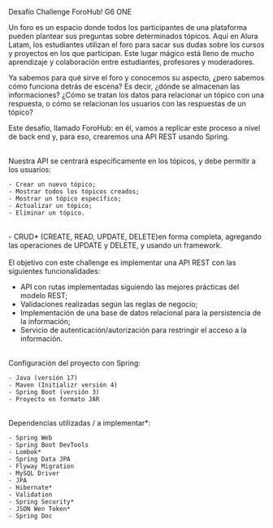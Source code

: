 Desafío Challenge ForoHub! G6 ONE<br>

Un foro es un espacio donde todos los participantes de una plataforma pueden plantear sus preguntas sobre determinados tópicos. Aquí en Alura Latam, los estudiantes utilizan el foro para sacar sus dudas sobre los cursos y proyectos en los que participan. Este lugar mágico está lleno de mucho aprendizaje y colaboración entre estudiantes, profesores y moderadores.

Ya sabemos para qué sirve el foro y conocemos su aspecto, ¿pero sabemos cómo funciona detrás de escena? Es decir, ¿dónde se almacenan las informaciones? ¿Cómo se tratan los datos para relacionar un tópico con una respuesta, o cómo se relacionan los usuarios con las respuestas de un tópico?

Este desafío, llamado ForoHub: en él, vamos a replicar este proceso a nivel de back end y, para eso, crearemos una API REST usando Spring.<br>
<br>

Nuestra API se centrará específicamente en los tópicos, y debe permitir a los usuarios:<br>

    - Crear un nuevo tópico;
    - Mostrar todos los tópicos creados;
    - Mostrar un tópico específico;
    - Actualizar un tópico;
    - Eliminar un tópico.
<br>
- CRUD* (CREATE, READ, UPDATE, DELETE)en forma completa, agregando las operaciones de UPDATE y DELETE, y usando un framework.<br>
<br>
El objetivo con este challenge es implementar una API REST con las siguientes funcionalidades:<br>

- API con rutas implementadas siguiendo las mejores prácticas del modelo REST;
- Validaciones realizadas según las reglas de negocio;
- Implementación de una base de datos relacional para la persistencia de la información;
- Servicio de autenticación/autorización para restringir el acceso a la información.
<br>
Configuración del proyecto con Spring:<br>

    - Java (versión 17)
    - Maven (Initializr versión 4)
    - Spring Boot (versión 3)
    - Proyecto en formato JAR
<br>
Dependencias utilizadas / a implementar*:<br>

    - Spring Web
    - Spring Boot DevTools
    - Lombok*
    - Spring Data JPA
    - Flyway Migration
    - MySQL Driver
    - JPA
    - Hibernate*
    - Validation
    - Spring Security*
    - JSON Wen Token*
    - Spring Doc

